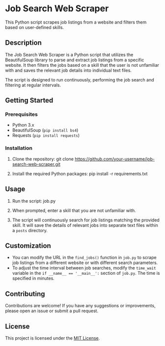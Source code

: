 # Job Search Web Scraper

This Python script scrapes job listings from a website and filters them based on user-defined skills.

## Description

The Job Search Web Scraper is a Python script that utilizes the BeautifulSoup library to parse and extract job listings from a specific website. It then filters the jobs based on a skill that the user is not unfamiliar with and saves the relevant job details into individual text files.

The script is designed to run continuously, performing the job search and filtering at regular intervals.

## Getting Started

### Prerequisites

- Python 3.x
- BeautifulSoup (`pip install bs4`)
- Requests (`pip install requests`)

### Installation

1. Clone the repository:   git clone https://github.com/your-username/job-search-web-scraper.git
   
2. Install the required Python packages:  pip install -r requirements.txt

   
## Usage

1. Run the script: job.py

2. When prompted, enter a skill that you are not unfamiliar with.

3. The script will continuously search for job listings matching the provided skill. It will save the details of relevant jobs into separate text files within a `posts` directory.

## Customization

- You can modify the URL in the `find_jobs()` function in `job.py` to scrape job listings from a different website or with different search parameters.
- To adjust the time interval between job searches, modify the `time_wait` variable in the `if __name__ == '__main__':` section of `job.py`. The time is specified in minutes.

## Contributing

Contributions are welcome! If you have any suggestions or improvements, please open an issue or submit a pull request.

## License

This project is licensed under the [MIT License](LICENSE).



